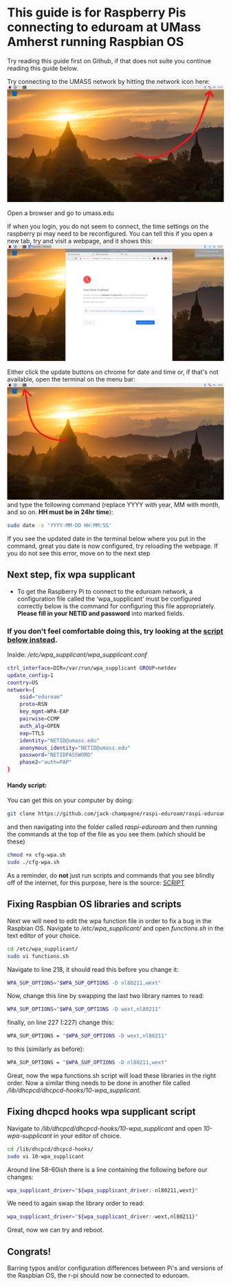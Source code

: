 # This guide is for Raspberry Pis connecting to eduroam at UMass Amherst running Raspbian OS

Try reading this guide first on Github, if that does not suite you continue reading this guide below.

Try connecting to the UMASS network by hitting the network icon here:
![Image of network icon](images/network-icon.jpg)

Open a browser and go to umass.edu

If when you login, you do not seem to connect, the time settings on the raspberry pi may need to be reconfigured. You can tell this if you open a new tab, try and visit a webpage, and it shows this:
![Image of date not set correctly](images/time-not-configured.png)

Either click the update buttons on chrome for date and time or, if that's not available, open the terminal on the menu bar:
![Location of terminal on menu bar](images/terminal-menu-bar.jpg)
and type the following command (replace YYYY with year, MM with month, and so on. **HH must be in 24hr time**):

```bash
sudo date -s 'YYYY-MM-DD HH:MM:SS'
```

If you see the updated date in the terminal below where you put in the command, great you date is now configured, try reloading the webpage.
If you do not see this error, move on to the next step

## Next step, fix wpa supplicant

* To get the Raspberry Pi to connect to the eduroam network, a configuration file called the ‘wpa_supplicant’ must be configured correctly
below is the command for configuring this file appropriately. **Please fill in your NETID and password** into marked fields.

### If you don't feel comfortable doing this, try looking at the [script below instead](https://github.com/jack-champagne/raspi-eduroam/blob/main/raspi-eduroam.md#handy-script).

Inside: */etc/wpa_supplicant/wpa_supplicant.conf*

```bash
ctrl_interface=DIR=/var/run/wpa_supplicant GROUP=netdev
update_config=1
country=US
network={
    ssid="eduroam"
    proto=RSN
    key_mgmt=WPA-EAP
    pairwise=CCMP
    auth_alg=OPEN
    eap=TTLS
    identity="NETID@umass.edu"
    anonymous_identity="NETID@umass.edu"
    password="NETIDPASSWORD"
    phase2="auth=PAP"
}
```

#### **Handy script**: 
You can get this on your computer by doing:

```bash
git clone https://github.com/jack-champagne/raspi-eduroam/raspi-eduroam.git
```

and then navigating into the folder called *raspi-eduroam*
and then running the commands at the top of the file as you see them (which should be these)

```bash
chmod +x cfg-wpa.sh
sudo ./cfg-wpa.sh
```

As a reminder, do **not** just run scripts and commands that you see blindly off of the internet, for this purpose,
here is the source:
[SCRIPT](cfg-wpa.sh)

## Fixing Raspbian OS libraries and scripts

Next we will need to edit the wpa function file in order to fix a bug in the Raspbian OS. Navigate to */etc/wpa_supplicant/* and open *functions.sh* in the text editor of your choice.

```bash
cd /etc/wpa_supplicant/
sudo vi functions.sh
```

Navigate to line 218, it should read this before you change it:
```bash
WPA_SUP_OPTIONS="$WPA_SUP_OPTIONS -D nl80211,wext"
```

Now, change this line by swapping the last two library names to read:
```bash
WPA_SUP_OPTIONS="$WPA_SUP_OPTIONS -D wext,nl80211"
```

finally, on line 227 (:227) change this:
```bash
WPA_SUP_OPTIONS = "$WPA_SUP_OPTIONS -D wext,nl80211"
```
to this (similarly as before):
```bash
WPA_SUP_OPTIONS = "$WPA_SUP_OPTIONS -D nl80211,wext"
```

Great, now the wpa functions.sh script will load these libraries in the right order. Now a similar thing needs to be done in another file called */lib/dhcpcd/dhcpcd-hooks/10-wpa_supplicant*.

## Fixing dhcpcd hooks wpa supplicant script

Navigate to */lib/dhcpcd/dhcpcd-hooks/10-wpa_supplicant* and open *10-wpa-supplicant* in your editor of choice.

```bash
cd /lib/dhcpcd/dhcpcd-hooks/
sudo vi 10-wpa_supplicant
```

Around line 58-60ish there is a line containing the following before our changes:

```bash
wpa_supplicant_driver="${wpa_supplicant_driver:-nl80211,wext}"
```

We need to again swap the library order to read:

```bash
wpa_supplicant_driver="${wpa_supplicant_driver:-wext,nl80211}"
```

Great, now we can try and reboot.

## Congrats!

Barring typos and/or configuration differences between Pi's and versions of the Raspbian OS, the r-pi should now be connected to eduroam.
